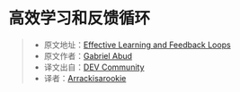 # 高效学习和反馈循环

> - 原文地址：[Effective Learning and Feedback Loops](https://dev.to/g_abud/effective-learning-and-feedback-loops-1110)
> - 原文作者：[Gabriel Abud](https://dev.to/g_abud)
> - 译文出自：[DEV Community](https://dev.to/)
> - 译者：[Arrackisarookie](https://github.com/Arrackisarookie)
